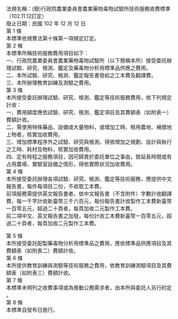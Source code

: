 法規名稱：(廢)行政院農業委員會農業藥物毒物試驗所技術服務收費標準（102.11.12訂定）  
廢止日期：民國 102 年 12 月 12 日  
第 1 條  
本標準依規費法第十條第一項規定訂定。  
第 2 條  
本標準所稱技術服務費用項目如下：  
一、行政院農業委員會農業藥物毒物試驗所（以下簡稱本所）接受委託辦  
理試驗、研究、檢測、鑑定及藥毒物分析用標準品供應之費用。  
二、本所試驗、研究、檢測、鑑定報告書發給之工本費及翻譯費。  
三、本所辦理教育訓練及測驗之費用。  
第 3 條  
本所接受委託辦理試驗、研究、檢測、鑑定等技術服務費用，依下列規定  
計收：  
一、費用額度應依試驗、研究、檢測、鑑定項目及其費額表（如附表一）  
費額計收。  
二、需使用特殊藥品、設備或大量物料，或增加工時、租用農地、補償地  
上物者，核實加收費用。  
三、增加標準程序外之試驗、研究與檢測，得依增加之規劃、設計與執行  
之工時、耗材及物料，核實加收費用。  
四、定有時程之服務項目，因可歸責於委託單位之事由，致延長時間或有  
占用農場、實驗室設備之情形，得依實際狀況加收費用。  
第 4 條  
本所接受委託辦理各項試驗、研究、檢測、鑑定等技術服務，應提供中文  
報告書，每件每項目二份，不收取工本費。  
前項服務需提供英文報告書者，依中文報告書（不含附件）字數計收翻譯  
費，每一千字計收新臺幣三千六百元，每份報告書計收製作工本費新臺幣  
一百零五元，超過二十頁者，每頁加收二元製作工本費。  
前二項中文、英文報告書之加發，每份計收工本費新臺幣一百零五元，超  
過二十頁者，每頁加收二元製作工本費。  


第 5 條  
本所接受委託配製藥毒物分析用標準品之費用，應依標準品供應項目及其  
費額表（如附表二）費額計收。  
第 6 條  
本所提供教育訓練與測驗等技術服務之費用，依教育訓練測驗項目及其費  
額表（如附表三）費額計收。  
第 7 條  
本標準未明列之收費事項或為推動公務需求者，由本所與委託人另行約定  
。  
第 8 條  
本標準自發布日施行。  



